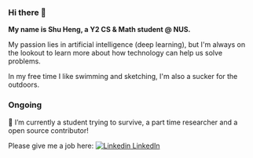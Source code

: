 ### Hi there 👋

<!--
**yeoshuheng/yeoshuheng** is a ✨ _special_ ✨ repository because its `README.md` (this file) appears on your GitHub profile.

Here are some ideas to get you started:

- 🔭 I’m currently working on ...
- 🌱 I’m currently learning ...
- 👯 I’m looking to collaborate on ...
- 🤔 I’m looking for help with ...
- 💬 Ask me about ...
- 📫 How to reach me: ...
- 😄 Pronouns: ...
- ⚡ Fun fact: ...
-->

**My name is Shu Heng, a Y2 CS & Math student @ NUS.**

My passion lies in artificial intelligence (deep learning), but I'm always on the lookout to learn more about how technology can help us solve problems.

In my free time I like swimming and sketching, I'm also a sucker for the outdoors.

### Ongoing

🔭 I’m currently a student trying to survive, a part time researcher and a open source contributor!

Please give me a job here:
[![Linkedin](https://i.stack.imgur.com/gVE0j.png) LinkedIn](https://www.linkedin.com/in/yeo-shu-heng-78bb1a21b/)
